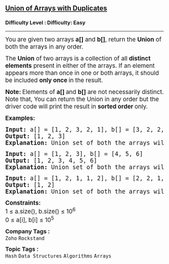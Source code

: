 <h2><a href="https://www.geeksforgeeks.org/problems/union-of-two-arrays3538/1?page=1&category=Strings,Hash,Linked%20List,Stack,Queue&difficulty=Easy,Medium&status=unsolved&sortBy=submissions">Union of Arrays with Duplicates</a></h2><h3>Difficulty Level : Difficulty: Easy</h3><hr><div class="problems_problem_content__Xm_eO"><p><span style="font-size: 14pt;">You are given two arrays <strong>a[]</strong> and&nbsp;<strong>b[]</strong>, return the <strong>Union</strong> of both the arrays in any order.</span></p>
<p><span style="font-size: 14pt;">The <strong>Union</strong> of two arrays is a collection of all <strong>distinct elements</strong> present in either of the arrays. If an element appears more than once in one or both arrays, it should be included <strong>only once </strong>in the result.</span></p>
<p><span style="font-size: 14pt;"><strong>Note:&nbsp;</strong>Elements of <strong>a[] </strong>and <strong>b[]</strong> are not necessarily distinct.<br>Note that, You can return the Union in any order but the driver code will print the result in <strong>sorted order </strong>only.</span></p>
<p><span style="font-size: 14pt;"><strong>Examples:</strong></span></p>
<pre><span style="font-size: 14pt;"><strong>Input:</strong> a[] = [1, 2, 3, 2, 1], b[] = [3, 2, 2, 3, 3, 2]
<strong>Output: </strong>[1, 2, 3]<strong>
Explanation: </strong>Union set of both the arrays will be 1, 2 and 3.
</span></pre>
<pre><span style="font-size: 14pt;"><strong>Input: </strong>a[] =<strong> </strong>[1, 2, 3], b[] = [4, 5, 6] <br><strong>Output: </strong>[1, 2, 3, 4, 5, 6]<strong>
Explanation: </strong>Union set of both the arrays will be 1, 2, 3, 4, 5 and 6.</span></pre>
<pre><span style="font-size: 14pt;"><strong>Input: </strong>a[] =<strong> </strong>[1, 2, 1, 1, 2], b[] = [2, 2, 1, 2, 1] <br><strong>Output: </strong>[1, 2]<strong>
Explanation: </strong>Union set of both the arrays will be 1 and 2.</span></pre>
<p><span style="font-size: 14pt;"><strong>Constraints:</strong></span><br><span style="font-size: 14pt;">1 ≤ a.size(), b.size() ≤ 10<sup>6<br></sup>0 ≤ a[i], b[i] ≤&nbsp;10<sup>5</sup></span></p></div><p><span style=font-size:18px><strong>Company Tags : </strong><br><code>Zoho</code>&nbsp;<code>Rockstand</code>&nbsp;<br><p><span style=font-size:18px><strong>Topic Tags : </strong><br><code>Hash</code>&nbsp;<code>Data Structures</code>&nbsp;<code>Algorithms</code>&nbsp;<code>Arrays</code>&nbsp;